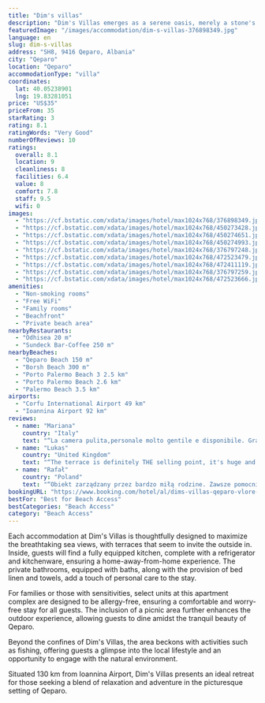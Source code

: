 ```yaml
---
title: "Dim's villas"
description: "Dim's Villas emerges as a serene oasis, merely a stone's throw away from the pristine shores of Qeparo Beach and a short stroll from the enchanting Borsh Beach."
featuredImage: "/images/accommodation/dim-s-villas-376898349.jpg"
language: en
slug: dim-s-villas
address: "SH8, 9416 Qeparo, Albania"
city: "Qeparo"
location: "Qeparo"
accommodationType: "villa"
coordinates:
  lat: 40.05238901
  lng: 19.83281051
price: "US$35"
priceFrom: 35
starRating: 3
rating: 8.1
ratingWords: "Very Good"
numberOfReviews: 10
ratings:
  overall: 8.1
  location: 9
  cleanliness: 8
  facilities: 6.4
  value: 8
  comfort: 7.8
  staff: 9.5
  wifi: 0
images:
  - "https://cf.bstatic.com/xdata/images/hotel/max1024x768/376898349.jpg?k=d0b8c32e9ea25207925b67d98ef568de3f38aba005f859b74c912d044c70c196&o=&hp=1"
  - "https://cf.bstatic.com/xdata/images/hotel/max1024x768/450273428.jpg?k=dc99e0e27a64ef6eb4e49873db5ab29bd7db2459903113ec68b509c5052ff381&o=&hp=1"
  - "https://cf.bstatic.com/xdata/images/hotel/max1024x768/450274651.jpg?k=eaffff69a59999a7ae74750a0d3b50c8fe7752167c01b91289bcecac99d28d4f&o=&hp=1"
  - "https://cf.bstatic.com/xdata/images/hotel/max1024x768/450274993.jpg?k=580692033841bac246d866cfb33015854e854411c4b6d19beccc90eefd233e72&o=&hp=1"
  - "https://cf.bstatic.com/xdata/images/hotel/max1024x768/376797248.jpg?k=d58f0b808e00ea14fdd701b81f8bdf7d6d06bd22da2365cc22403d55148f3334&o=&hp=1"
  - "https://cf.bstatic.com/xdata/images/hotel/max1024x768/472523479.jpg?k=63a5441e38816cfba6bf73001e77705d7424ae80adece7f8aeb04132e7770d1c&o=&hp=1"
  - "https://cf.bstatic.com/xdata/images/hotel/max1024x768/472411119.jpg?k=90e49a24a03ad7f0406f7103fb99db14e3c9337cd770f3b8e51d6cb02432bcf2&o=&hp=1"
  - "https://cf.bstatic.com/xdata/images/hotel/max1024x768/376797259.jpg?k=45dd9c96a8a35c250d7b7eed34266fee6564c5963a4789541d2ff494d3c15259&o=&hp=1"
  - "https://cf.bstatic.com/xdata/images/hotel/max1024x768/472523666.jpg?k=31c5e60160a960bcd89011ea990dca14c9263412076f228deb6d650159c5df96&o=&hp=1"
amenities:
  - "Non-smoking rooms"
  - "Free WiFi"
  - "Family rooms"
  - "Beachfront"
  - "Private beach area"
nearbyRestaurants:
  - "Odhisea 20 m"
  - "Sundeck Bar-Coffee 250 m"
nearbyBeaches:
  - "Qeparo Beach 150 m"
  - "Borsh Beach 300 m"
  - "Porto Palermo Beach 3 2.5 km"
  - "Porto Palermo Beach 2.6 km"
  - "Palermo Beach 3.5 km"
airports:
  - "Corfu International Airport 49 km"
  - "Ioannina Airport 92 km"
reviews:
  - name: "Mariana"
    country: "Italy"
    text: "“La camera pulita,personale molto gentile e disponibile. Grazie per il soggiorno nel vostro appartamento”"
  - name: "Lukas"
    country: "United Kingdom"
    text: "“The terrace is definitely THE selling point, it's huge and overlooks the sea - I really enjoyed having my morning coffee or reading in the evening there. The location is on top of the hill so be prepared to walk if you don't drive (not a problem...”"
  - name: "Rafał"
    country: "Poland"
    text: "“Obiekt zarządzany przez bardzo miłą rodzine. Zawsze pomocni. Widoki z tarasu przy pokoju przepiękne.”"
bookingURL: "https://www.booking.com/hotel/al/dims-villas-qeparo-vlore-albania.en-gb.html?aid=8035640"
bestFor: "Best for Beach Access"
bestCategories: "Beach Access"
category: "Beach Access"
---
```


Each accommodation at Dim's Villas is thoughtfully designed to maximize the breathtaking sea views, with terraces that seem to invite the outside in. Inside, guests will find a fully equipped kitchen, complete with a refrigerator and kitchenware, ensuring a home-away-from-home experience. The private bathrooms, equipped with baths, along with the provision of bed linen and towels, add a touch of personal care to the stay.

For families or those with sensitivities, select units at this apartment complex are designed to be allergy-free, ensuring a comfortable and worry-free stay for all guests. The inclusion of a picnic area further enhances the outdoor experience, allowing guests to dine amidst the tranquil beauty of Qeparo.

Beyond the confines of Dim's Villas, the area beckons with activities such as fishing, offering guests a glimpse into the local lifestyle and an opportunity to engage with the natural environment.

Situated 130 km from Ioannina Airport, Dim's Villas presents an ideal retreat for those seeking a blend of relaxation and adventure in the picturesque setting of Qeparo.